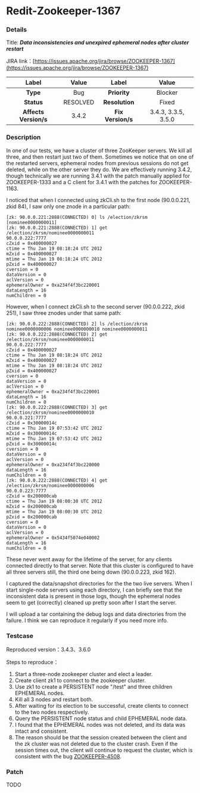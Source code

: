 # Redit-Zookeeper-1367

### Details

Title: ***Data inconsistencies and unexpired ephemeral nodes after cluster restart***

JIRA link：[https://issues.apache.org/jira/browse/ZOOKEEPER-1367](https://issues.apache.org/jira/browse/ZOOKEEPER-1367)

|         Label         |  Value   |       Label       |        Value        |
|:---------------------:|:--------:|:-----------------:|:-------------------:|
|       **Type**        |   Bug    |   **Priority**    |       Blocker       |
|      **Status**       | RESOLVED |  **Resolution**   |        Fixed        |
| **Affects Version/s** |  3.4.2   | **Fix Version/s** | 3.4.3, 3.3.5, 3.5.0 |

### Description

In one of our tests, we have a cluster of three ZooKeeper servers. We kill all three, and then restart just two of them. Sometimes we notice that on one of the restarted servers, ephemeral nodes from previous sessions do not get deleted, while on the other server they do. We are effectively running 3.4.2, though technically we are running 3.4.1 with the patch manually applied for ZOOKEEPER-1333 and a C client for 3.4.1 with the patches for ZOOKEEPER-1163.

I noticed that when I connected using zkCli.sh to the first node (90.0.0.221, zkid 84), I saw only one znode in a particular path:

```
[zk: 90.0.0.221:2888(CONNECTED) 0] ls /election/zkrsm
[nominee0000000011]
[zk: 90.0.0.221:2888(CONNECTED) 1] get /election/zkrsm/nominee0000000011
90.0.0.222:7777
cZxid = 0x400000027
ctime = Thu Jan 19 08:18:24 UTC 2012
mZxid = 0x400000027
mtime = Thu Jan 19 08:18:24 UTC 2012
pZxid = 0x400000027
cversion = 0
dataVersion = 0
aclVersion = 0
ephemeralOwner = 0xa234f4f3bc220001
dataLength = 16
numChildren = 0
```

However, when I connect zkCli.sh to the second server (90.0.0.222, zkid 251), I saw three znodes under that same path:

```
[zk: 90.0.0.222:2888(CONNECTED) 2] ls /election/zkrsm
nominee0000000006 nominee0000000010 nominee0000000011
[zk: 90.0.0.222:2888(CONNECTED) 2] get /election/zkrsm/nominee0000000011
90.0.0.222:7777
cZxid = 0x400000027
ctime = Thu Jan 19 08:18:24 UTC 2012
mZxid = 0x400000027
mtime = Thu Jan 19 08:18:24 UTC 2012
pZxid = 0x400000027
cversion = 0
dataVersion = 0
aclVersion = 0
ephemeralOwner = 0xa234f4f3bc220001
dataLength = 16
numChildren = 0
[zk: 90.0.0.222:2888(CONNECTED) 3] get /election/zkrsm/nominee0000000010
90.0.0.221:7777
cZxid = 0x30000014c
ctime = Thu Jan 19 07:53:42 UTC 2012
mZxid = 0x30000014c
mtime = Thu Jan 19 07:53:42 UTC 2012
pZxid = 0x30000014c
cversion = 0
dataVersion = 0
aclVersion = 0
ephemeralOwner = 0xa234f4f3bc220000
dataLength = 16
numChildren = 0
[zk: 90.0.0.222:2888(CONNECTED) 4] get /election/zkrsm/nominee0000000006
90.0.0.223:7777
cZxid = 0x200000cab
ctime = Thu Jan 19 08:00:30 UTC 2012
mZxid = 0x200000cab
mtime = Thu Jan 19 08:00:30 UTC 2012
pZxid = 0x200000cab
cversion = 0
dataVersion = 0
aclVersion = 0
ephemeralOwner = 0x5434f5074e040002
dataLength = 16
numChildren = 0
```

These never went away for the lifetime of the server, for any clients connected directly to that server. Note that this cluster is configured to have all three servers still, the third one being down (90.0.0.223, zkid 162).

I captured the data/snapshot directories for the the two live servers. When I start single-node servers using each directory, I can briefly see that the inconsistent data is present in those logs, though the ephemeral nodes seem to get (correctly) cleaned up pretty soon after I start the server.

I will upload a tar containing the debug logs and data directories from the failure. I think we can reproduce it regularly if you need more info.

### Testcase

Reproduced version：3.4.3、3.6.0

Steps to reproduce：
1. Start a three-node zookeeper cluster and elect a leader.
2. Create client zk1 to connect to the zookeeper cluster.
3. Use zk1 to create a PERSISTENT node "/test" and three children EPHEMERAL nodes.
4. Kill all 3 nodes and restart both.
5. After waiting for its election to be successful, create clients to connect to the two nodes respectively.
6. Query the PERSISTENT node status and child EPHEMERAL node data.
7. I found that the EPHEMERAL nodes was not deleted, and its data was intact and consistent.
8. The reason should be that the session created between the client and the zk cluster was not deleted due to the cluster crash. Even if the session times out, the client will continue to request the cluster, which is consistent with the bug [ZOOKEEPER-4508](https://issues.apache.org/jira/browse/ZOOKEEPER-4508).

### Patch 

TODO
